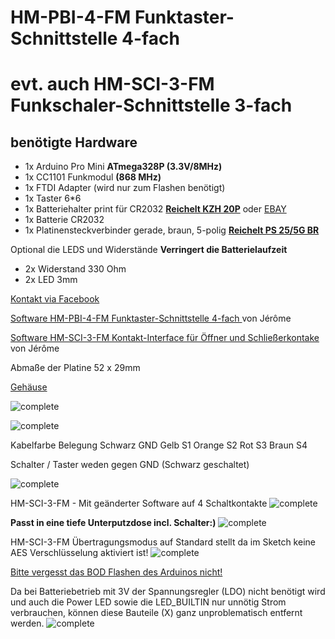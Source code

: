 ﻿# HM-PBI-4-FM Funktaster-Schnittstelle 4-fach
# evt. auch HM-SCI-3-FM Funkschaler-Schnittstelle 3-fach
## benötigte Hardware
 * 1x Arduino Pro Mini **ATmega328P (3.3V/8MHz)**
 * 1x CC1101 Funkmodul **(868 MHz)**
 * 1x FTDI Adapter (wird nur zum Flashen benötigt)
* 1x Taster 6*6
* 1x Batteriehalter print für CR2032 **[Reichelt KZH 20P](https://www.reichelt.de/knopfzellenclip-fuer-20-mm-print-kzh-20p-p56575.html?&trstct=pos_0)** oder [EBAY](https://www.ebay.de/itm/CR2012-2032-Knopfzellenhalter-max-20-mm-Silber-Printmontage-horizontal-2/253806533551?hash=item3b180c5baf:g:IOUAAOSwtlZb0KwD:rk:2:pf:0)
* 1x Batterie CR2032
* 1x Platinensteckverbinder gerade, braun, 5-polig [**Reichelt PS 25/5G BR**](https://www.reichelt.de/platinensteckverbinder-gerade-braun-5-polig-ps-25-5g-br-p40400.html?)


Optional die LEDS und Widerstände 
**Verringert die Batterielaufzeit**
* 2x Widerstand 330 Ohm
* 2x LED 3mm


[Kontakt via Facebook](https://www.facebook.com/ronny.thomas.83)

[Software HM-PBI-4-FM Funktaster-Schnittstelle 4-fach ](https://github.com/jp112sdl/Beispiel_AskSinPP/blob/master/examples/HM-PBI-4-FM/HM-PBI-4-FM.ino) von Jérôme

[Software HM-SCI-3-FM Kontakt-Interface für Öffner und Schließerkontake ](https://github.com/jp112sdl/Beispiel_AskSinPP/blob/master/examples/HM-SCI-3-FM/HM-SCI-3-FM.ino) von Jérôme

Abmaße der Platine 52 x 29mm 


[Gehäuse](https://www.thingiverse.com/thing:3350531)

![complete](Images/1.jpg)

![complete](Images/2.jpg)

Kabelfarbe 	Belegung
Schwarz		GND
Gelb		S1
Orange		S2
Rot		S3
Braun		S4

Schalter / Taster weden gegen GND (Schwarz geschaltet)
	

![complete](Images/3.jpg)

HM-SCI-3-FM - Mit geänderter Software auf 4 Schaltkontakte
![complete](Images/4.jpg)

**Passt in eine tiefe Unterputzdose incl. Schalter:)**
![complete](Images/5.jpg)


HM-SCI-3-FM
Übertragungsmodus auf Standard stellt da im Sketch keine AES Verschlüsselung aktiviert ist!
![complete](https://asksinpp.de/assets/img/paniktaster_config.98b7fbc5.png)


[Bitte vergesst das BOD Flashen des Arduinos nicht!](https://asksinpp.de/Grundlagen/FAQ/babbling_idiot.html)

Da bei Batteriebetrieb mit 3V der Spannungsregler (LDO) nicht benötigt wird und auch die Power LED sowie die LED_BUILTIN nur unnötig Strom verbrauchen, können diese Bauteile (X) ganz unproblematisch entfernt werden.
![complete](https://asksinpp.de/assets/img/arduino-pro-mini-removed-parts.f97cd75b.jpg)

